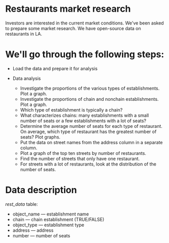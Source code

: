 # Restaurants market research
Investors are interested in the current market conditions. We've been asked to prepare some market research. We have open-source data on restaurants in LA.

# We'll go through the following steps:

- Load the data and prepare it for analysis
- Data analysis

  - Investigate the proportions of the various types of establishments. Plot a graph.
  - Investigate the proportions of chain and nonchain establishments. Plot a graph.
  - Which type of establishment is typically a chain?
  - What characterizes chains: many establishments with a small number of seats or a few establishments with a lot of seats?
  - Determine the average number of seats for each type of restaurant. On average, which type of restaurant has the greatest number of seats? Plot graphs.
  - Put the data on street names from the address column in a separate column.
  - Plot a graph of the top ten streets by number of restaurants.
  - Find the number of streets that only have one restaurant.
  - For streets with a lot of restaurants, look at the distribution of the number of seats. 
  
# Data description

_rest_data_ table:

- object_name — establishment name
- chain — chain establishment (TRUE/FALSE)
- object_type — establishment type
- address — address
- number — number of seats
